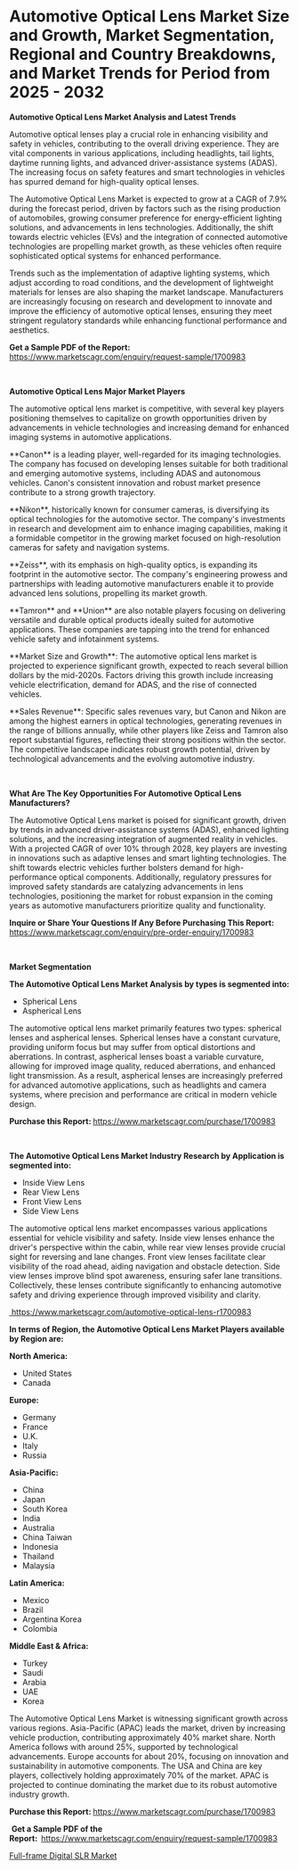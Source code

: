 <p><h1>Automotive Optical Lens Market Size and Growth, Market Segmentation, Regional and Country Breakdowns, and Market Trends for Period from 2025 -  2032</h1></p><p><strong>Automotive Optical Lens Market Analysis and Latest Trends</strong></p>
<p><p>Automotive optical lenses play a crucial role in enhancing visibility and safety in vehicles, contributing to the overall driving experience. They are vital components in various applications, including headlights, tail lights, daytime running lights, and advanced driver-assistance systems (ADAS). The increasing focus on safety features and smart technologies in vehicles has spurred demand for high-quality optical lenses.</p><p>The Automotive Optical Lens Market is expected to grow at a CAGR of 7.9% during the forecast period, driven by factors such as the rising production of automobiles, growing consumer preference for energy-efficient lighting solutions, and advancements in lens technologies. Additionally, the shift towards electric vehicles (EVs) and the integration of connected automotive technologies are propelling market growth, as these vehicles often require sophisticated optical systems for enhanced performance.</p><p>Trends such as the implementation of adaptive lighting systems, which adjust according to road conditions, and the development of lightweight materials for lenses are also shaping the market landscape. Manufacturers are increasingly focusing on research and development to innovate and improve the efficiency of automotive optical lenses, ensuring they meet stringent regulatory standards while enhancing functional performance and aesthetics.</p></p>
<p><strong>Get a Sample PDF of the Report:&nbsp;</strong> <a href="https://www.marketscagr.com/enquiry/request-sample/1700983?utm_campaign=3189&utm_medium=2&utm_source=Github&utm_content=ia&utm_term=27032025&utm_id=automotive-optical-lens">https://www.marketscagr.com/enquiry/request-sample/1700983</a></p>
<p>&nbsp;</p>
<p><strong>Automotive Optical Lens Major Market Players</strong></p>
<p><p>The automotive optical lens market is competitive, with several key players positioning themselves to capitalize on growth opportunities driven by advancements in vehicle technologies and increasing demand for enhanced imaging systems in automotive applications.</p><p>**Canon** is a leading player, well-regarded for its imaging technologies. The company has focused on developing lenses suitable for both traditional and emerging automotive systems, including ADAS and autonomous vehicles. Canon's consistent innovation and robust market presence contribute to a strong growth trajectory.</p><p>**Nikon**, historically known for consumer cameras, is diversifying its optical technologies for the automotive sector. The company's investments in research and development aim to enhance imaging capabilities, making it a formidable competitor in the growing market focused on high-resolution cameras for safety and navigation systems.</p><p>**Zeiss**, with its emphasis on high-quality optics, is expanding its footprint in the automotive sector. The company's engineering prowess and partnerships with leading automotive manufacturers enable it to provide advanced lens solutions, propelling its market growth.</p><p>**Tamron** and **Union** are also notable players focusing on delivering versatile and durable optical products ideally suited for automotive applications. These companies are tapping into the trend for enhanced vehicle safety and infotainment systems.</p><p>**Market Size and Growth**: The automotive optical lens market is projected to experience significant growth, expected to reach several billion dollars by the mid-2020s. Factors driving this growth include increasing vehicle electrification, demand for ADAS, and the rise of connected vehicles.</p><p>**Sales Revenue**: Specific sales revenues vary, but Canon and Nikon are among the highest earners in optical technologies, generating revenues in the range of billions annually, while other players like Zeiss and Tamron also report substantial figures, reflecting their strong positions within the sector. The competitive landscape indicates robust growth potential, driven by technological advancements and the evolving automotive industry.</p></p>
<p>&nbsp;</p>
<p><strong>What Are The Key Opportunities For Automotive Optical Lens Manufacturers?</strong></p>
<p><p>The Automotive Optical Lens market is poised for significant growth, driven by trends in advanced driver-assistance systems (ADAS), enhanced lighting solutions, and the increasing integration of augmented reality in vehicles. With a projected CAGR of over 10% through 2028, key players are investing in innovations such as adaptive lenses and smart lighting technologies. The shift towards electric vehicles further bolsters demand for high-performance optical components. Additionally, regulatory pressures for improved safety standards are catalyzing advancements in lens technologies, positioning the market for robust expansion in the coming years as automotive manufacturers prioritize quality and functionality.</p></p>
<p><strong>Inquire or Share Your Questions If Any Before Purchasing This Report:</strong> <a href="https://www.marketscagr.com/enquiry/pre-order-enquiry/1700983?utm_campaign=3189&utm_medium=2&utm_source=Github&utm_content=ia&utm_term=27032025&utm_id=automotive-optical-lens">https://www.marketscagr.com/enquiry/pre-order-enquiry/1700983</a></p>
<p>&nbsp;</p>
<p><strong>Market Segmentation</strong></p>
<p><strong>The Automotive Optical Lens Market Analysis by types is segmented into:</strong></p>
<p><ul><li>Spherical Lens</li><li>Aspherical Lens</li></ul></p>
<p><p>The automotive optical lens market primarily features two types: spherical lenses and aspherical lenses. Spherical lenses have a constant curvature, providing uniform focus but may suffer from optical distortions and aberrations. In contrast, aspherical lenses boast a variable curvature, allowing for improved image quality, reduced aberrations, and enhanced light transmission. As a result, aspherical lenses are increasingly preferred for advanced automotive applications, such as headlights and camera systems, where precision and performance are critical in modern vehicle design.</p></p>
<p><strong>Purchase this Report:&nbsp;</strong><a href="https://www.marketscagr.com/purchase/1700983?utm_campaign=3189&utm_medium=2&utm_source=Github&utm_content=ia&utm_term=27032025&utm_id=automotive-optical-lens">https://www.marketscagr.com/purchase/1700983</a></p>
<p>&nbsp;</p>
<p><strong>The Automotive Optical Lens Market Industry Research by Application is segmented into:</strong></p>
<p><ul><li>Inside View Lens</li><li>Rear View Lens</li><li>Front View Lens</li><li>Side View Lens</li></ul></p>
<p><p>The automotive optical lens market encompasses various applications essential for vehicle visibility and safety. Inside view lenses enhance the driver's perspective within the cabin, while rear view lenses provide crucial sight for reversing and lane changes. Front view lenses facilitate clear visibility of the road ahead, aiding navigation and obstacle detection. Side view lenses improve blind spot awareness, ensuring safer lane transitions. Collectively, these lenses contribute significantly to enhancing automotive safety and driving experience through improved visibility and clarity.</p></p>
<p><a href="https://www.marketscagr.com/automotive-optical-lens-r1700983?utm_campaign=3189&utm_medium=2&utm_source=Github&utm_content=ia&utm_term=27032025&utm_id=automotive-optical-lens">&nbsp;https://www.marketscagr.com/automotive-optical-lens-r1700983</a></p>
<p><strong>In terms of Region, the Automotive Optical Lens Market Players available by Region are:</strong></p>
<p>
    <p> <strong> North America: </strong>
        <ul>
            <li>United States</li>
            <li>Canada</li>
        </ul>
        </p> 
    <p> <strong> Europe: </strong>
        <ul>
            <li>Germany</li>
            <li>France</li>
            <li>U.K.</li>
            <li>Italy</li>
            <li>Russia</li>
        </ul>
        </p> 
    <p> <strong> Asia-Pacific: </strong>
        <ul>
            <li>China</li>
            <li>Japan</li>
            <li>South Korea</li>
            <li>India</li>
            <li>Australia</li>
            <li>China Taiwan</li>
            <li>Indonesia</li>
            <li>Thailand</li>
            <li>Malaysia</li>
        </ul>
        </p> 
    <p> <strong> Latin America: </strong>
        <ul>
            <li>Mexico</li>
            <li>Brazil</li>
            <li>Argentina Korea</li>
            <li>Colombia</li>
        </ul>
        </p> 
    <p> <strong> Middle East & Africa: </strong>
        <ul>
            <li>Turkey</li>
            <li>Saudi</li>
            <li>Arabia</li>
            <li>UAE</li>
            <li>Korea</li>
        </ul>
    </p>
    </p>
<p><p>The Automotive Optical Lens Market is witnessing significant growth across various regions. Asia-Pacific (APAC) leads the market, driven by increasing vehicle production, contributing approximately 40% market share. North America follows with around 25%, supported by technological advancements. Europe accounts for about 20%, focusing on innovation and sustainability in automotive components. The USA and China are key players, collectively holding approximately 70% of the market. APAC is projected to continue dominating the market due to its robust automotive industry growth.</p></p>
<p><strong>Purchase this Report: </strong><a href="https://www.marketscagr.com/purchase/1700983?utm_campaign=3189&utm_medium=2&utm_source=Github&utm_content=ia&utm_term=27032025&utm_id=automotive-optical-lens">https://www.marketscagr.com/purchase/1700983</a></p>
<p>&nbsp;<strong>Get a Sample PDF of the Report:&nbsp;&nbsp;</strong><a href="https://www.marketscagr.com/enquiry/request-sample/1700983?utm_campaign=3189&utm_medium=2&utm_source=Github&utm_content=ia&utm_term=27032025&utm_id=automotive-optical-lens">https://www.marketscagr.com/enquiry/request-sample/1700983</a></p>
<p><strong></strong></p>
<p><p><a href="https://github.com/saoneubeh8/Market-Research-Report-List-1/blob/main/full-frame-digital-slr-market.md?utm_campaign=3189&utm_medium=2&utm_source=Github&utm_content=ia&utm_term=27032025&utm_id=automotive-optical-lens">Full-frame Digital SLR Market</a></p></p>